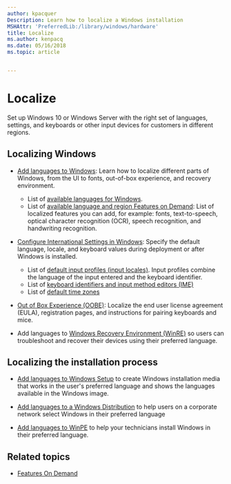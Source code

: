 ```yaml
---
author: kpacquer
Description: Learn how to localize a Windows installation
MSHAttr: 'PreferredLib:/library/windows/hardware'
title: Localize
ms.author: kenpacq
ms.date: 05/16/2018
ms.topic: article


---
```


# Localize

Set up Windows 10 or Windows Server with the right set of languages, settings, and keyboards or other input devices for customers in different regions.

## Localizing Windows

* [Add languages to Windows](add-language-packs-to-windows.md): Learn how to localize different parts of Windows, from the UI to fonts, out-of-box experience, and recovery environment. 
  - List of [available languages for Windows](available-language-packs-for-windows.md).
  - List of [available language and region Features on Demand](features-on-demand-language-fod.md): List of localized features you can add, for example: fonts, text-to-speech, optical character recognition (OCR), speech recognition, and handwriting recognition.

* [Configure International Settings in Windows](configure-international-settings-in-windows.md): Specify the default language, locale, and keyboard values during deployment or after Windows is installed.
  - List of [default input profiles (input locales)](default-input-locales-for-windows-language-packs.md). Input profiles combine the language of the input entered and the keyboard identifier.
  - List of [keyboard identifiers and input method editors (IME)](windows-language-pack-default-values.md)
  - List of [default time zones](default-time-zones.md) 

* [Out of Box Experience (OOBE)](how-oobexml-works.md): Localize the end user license agreement (EULA), registration pages, and instructions for pairing keyboards and mice.
* Add languages to [Windows Recovery Environment (WinRE)](customize-windows-re.md) so users can troubleshoot and recover their devices using their preferred language.


## Localizing the installation process

* [Add languages to Windows Setup](add-multilingual-support-to-windows-setup.md) to create Windows installation media that works in the user's preferred language and shows the languages available in the Windows image.

* [Add languages to a Windows Distribution](add-multilingual-support-to-a-windows-distribution.md) to help users on a corporate network select Windows in their preferred language

* [Add languages to WinPE](winpe-mount-and-customize.md) to help your technicians install Windows in their preferred language.

## <span id="related_topics"></span>Related topics

* [Features On Demand](features-on-demand-v2--capabilities.md)
